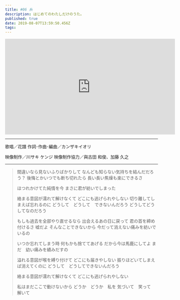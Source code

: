 ```yaml
---
title: #06 糸
description: はじめてのわたしだけのうた。
published: true
date: 2019-08-07T13:59:50.456Z
tags: 
---
```


<iframe width="560" height="315" src="https://www.youtube-nocookie.com/embed/3Wtx6k2vInU" frameborder="0" allow="accelerometer; autoplay; encrypted-media; gyroscope; picture-in-picture" allowfullscreen></iframe>

***
歌唱／花譜
作詞･作曲･編曲／カンザキイオリ

映像制作／川サキ ケンジ
映像制作協力／與古田 和俊、加藤 久之
***

> 間違いなら見ないふりばかりして
> なんども知らない気持ちを結んだだろう？
> 後悔とかいつでも断ち切れたら
> 長い長い焦燥も楽にできるさ
> 
> ほつれかけてた純情を今
> まさに君が紡いでしまった
> 
> 絡まる意図が濡れて解けなくて
> どこにも逃げられやしない
> 切り離してしまえば忘れるのに
> どうして　どうして　できないんだろう
> どうしてどうしてなのだろう
> 
> 
> もしも過去を全部やり直せるなら
> 出会えるあの日に戻って
> 君の首を締め付けるさ
> 嘘だよ
> そんなことできないから
> 今だって消えない痛みを紡いでいるの
> 
> いつか忘れてしまう時
> 何もかも捨ててあげる
> だから今は馬鹿にしてよ
> まだ　幼い痛みを績みだすの
> 
> 
> 溢れる意図が喉を縛り付けて
> どこにも届きやしない
> 振りほどいてしまえば消えてくのに
> どうして　どうしてできないんだろう
> 
> 絡まる意図が濡れて解けなくて
> どこにも逃げられやしない
> 
> 私はまだここで動けないから
> どうか　どうか　私を
> 気づいて　笑って　解いて

